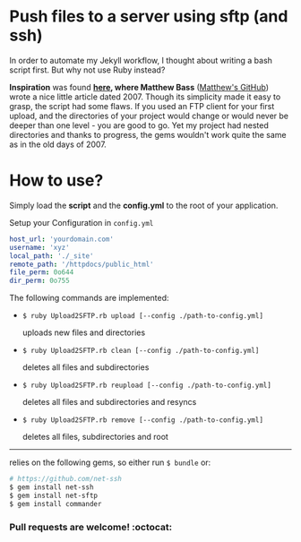 # Push files to a server using sftp (and ssh)

In order to automate my Jekyll workflow, I thought about writing a bash script first. But why not use Ruby instead?

__Inspiration__ was found __[here](https://www.infoq.com/articles/ruby-file-upload-ssh-intro), where Matthew Bass__ ([Matthew's GitHub](https://github.com/pelargir)) wrote a nice little article dated 2007. Though its simplicity made it easy to grasp, the script had some flaws. If you used an FTP client for your first upload, and the directories of your project would change or would never be deeper than one level - you are good to go. Yet my project had nested directories and thanks to progress, the gems wouldn't work quite the same as in the old days of 2007.


# How to use?

Simply load the __script__ and the __config.yml__ to the root of your application.

Setup your Configuration in `config.yml`

``` yaml
host_url: 'yourdomain.com'
username: 'xyz'
local_path: './_site'
remote_path: '/httpdocs/public_html'
file_perm: 0o644
dir_perm: 0o755
```


The following commands are implemented:

* `$ ruby Upload2SFTP.rb upload [--config ./path-to-config.yml]`

    uploads new files and directories

* `$ ruby Upload2SFTP.rb clean [--config ./path-to-config.yml]`

    deletes all files and subdirectories

* `$ ruby Upload2SFTP.rb reupload [--config ./path-to-config.yml]`

    deletes all files and subdirectories and resyncs

* `$ ruby Upload2SFTP.rb remove [--config ./path-to-config.yml]`

    deletes all files, subdirectories and root

___

relies on the following gems, so either run `$ bundle` or:

``` bash
# https://github.com/net-ssh
$ gem install net-ssh
$ gem install net-sftp
$ gem install commander
```

### Pull requests are welcome! :octocat:
